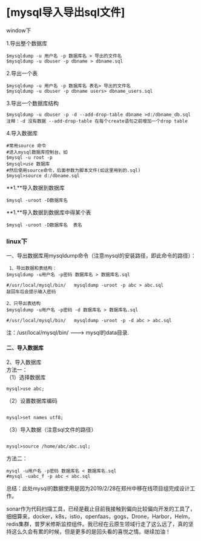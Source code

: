 ### 

# [mysql导入导出sql文件]



window下

1.导出整个数据库  

```
$mysqldump -u 用户名 -p 数据库名 > 导出的文件名  
$mysqldump -u dbuser -p dbname > dbname.sql
```

2.导出一个表  

```
$mysqldump -u 用户名 -p 数据库名 表名> 导出的文件名  
$mysqldump -u dbuser -p dbname users> dbname_users.sql
```

3.导出一个数据库结构  

```
$mysqldump -u dbuser -p -d --add-drop-table dbname >d:/dbname_db.sql  
注释：-d 没有数据 --add-drop-table 在每个create语句之前增加一个drop table
```

4.导入数据库  

```
#常用source 命令  
#进入mysql数据库控制台，如  
$mysql -u root -p  
$mysql>use 数据库  
#然后使用source命令，后面参数为脚本文件(如这里用到的.sql)  
$mysql>source d:/dbname.sql
```

**1.**导入数据到数据库

```
$mysql -uroot -D数据库名 
```

**1.**导入数据到数据库中得某个表

```
$mysql -uroot -D数据库名  表名
```

### **linux下**

一、导出数据库用mysqldump命令（注意mysql的安装路径，即此命令的路径）：

```
 1、导出数据和表结构：  
$mysqldump -u用户名 -p密码 数据库名 > 数据库名.sql  

#/usr/local/mysql/bin/   mysqldump -uroot -p abc > abc.sql  
敲回车后会提示输入密码
```

```
2、只导出表结构
$mysqldump -u用户名 -p密码 -d 数据库名 > 数据库名.sql  

#/usr/local/mysql/bin/   mysqldump -uroot -p -d abc > abc.sql
```

注：/usr/local/mysql/bin/  --->  mysql的data目录.



#### 二、导入数据库

2、导入数据库  
方法一：  
（1）选择数据库  

```
mysql>use abc;  
```

（2）设置数据库编码

```
  
mysql>set names utf8;  
```

（3）导入数据（注意sql文件的路径）

```
  
mysql>source /home/abc/abc.sql;  
```

方法二：  

```
mysql -u用户名 -p密码 数据库名 < 数据库名.sql  
#mysql -uabc_f -p abc < abc.sql
```

总结：此处mysql的数据使用是因为2019/2/28在郑州中移在线项目组完成设计工作。

sonar作为代码扫描工具，已经是截止目前我接触到偏向比较偏向开发的工具了，细细算来，docker，k8s，istio，openfaas，gogs，Drone，Harbor，Helm，redis集群，普罗米修斯监控组件。我已经在云原生领域行走了这么远了，真的坚持这么久会有累的时候，但是更多的是回头看的喜悦之情。继续加油！






